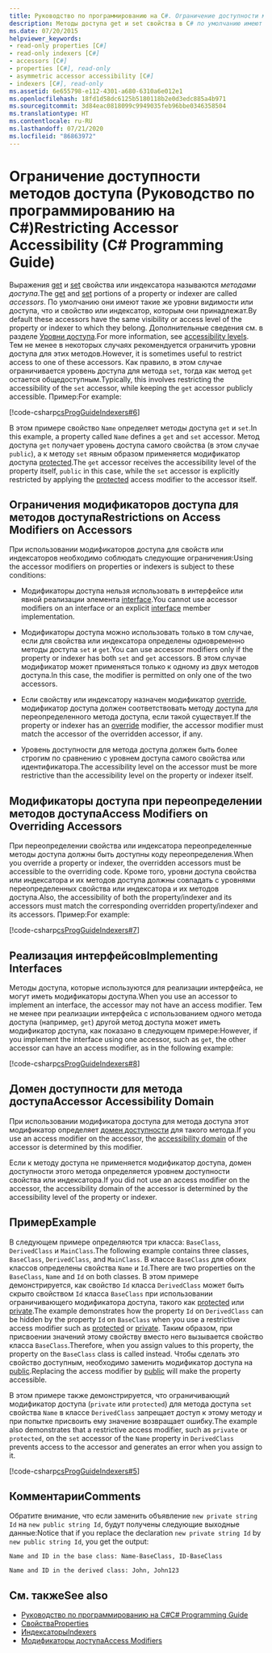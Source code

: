 ```yaml
---
title: Руководство по программированию на C#. Ограничение доступности методов доступа
description: Методы доступа get и set свойства в C# по умолчанию имеют такие же уровни видимости или доступа, что и свойство, которому они принадлежат. Доступ можно ограничить.
ms.date: 07/20/2015
helpviewer_keywords:
- read-only properties [C#]
- read-only indexers [C#]
- accessors [C#]
- properties [C#], read-only
- asymmetric accessor accessibility [C#]
- indexers [C#], read-only
ms.assetid: 6e655798-e112-4301-a680-6310a6e012e1
ms.openlocfilehash: 18fd1d58dc6125b5180118b2e0d3edc885a4b971
ms.sourcegitcommit: 3d84eac0818099c9949035feb96bbe0346358504
ms.translationtype: HT
ms.contentlocale: ru-RU
ms.lasthandoff: 07/21/2020
ms.locfileid: "86863972"
---
```

# <a name="restricting-accessor-accessibility-c-programming-guide"></a><span data-ttu-id="94cf7-104">Ограничение доступности методов доступа (Руководство по программированию на C#)</span><span class="sxs-lookup"><span data-stu-id="94cf7-104">Restricting Accessor Accessibility (C# Programming Guide)</span></span>
<span data-ttu-id="94cf7-105">Выражения [get](../../language-reference/keywords/get.md) и [set](../../language-reference/keywords/set.md) свойства или индексатора называются *методами доступа*.</span><span class="sxs-lookup"><span data-stu-id="94cf7-105">The [get](../../language-reference/keywords/get.md) and [set](../../language-reference/keywords/set.md) portions of a property or indexer are called *accessors*.</span></span> <span data-ttu-id="94cf7-106">По умолчанию они имеют такие же уровни видимости или доступа, что и свойство или индексатор, которым они принадлежат.</span><span class="sxs-lookup"><span data-stu-id="94cf7-106">By default these accessors have the same visibility or access level of the property or indexer to which they belong.</span></span> <span data-ttu-id="94cf7-107">Дополнительные сведения см. в разделе [Уровни доступа](../../language-reference/keywords/accessibility-levels.md).</span><span class="sxs-lookup"><span data-stu-id="94cf7-107">For more information, see [accessibility levels](../../language-reference/keywords/accessibility-levels.md).</span></span> <span data-ttu-id="94cf7-108">Тем не менее в некоторых случаях рекомендуется ограничить уровни доступа для этих методов.</span><span class="sxs-lookup"><span data-stu-id="94cf7-108">However, it is sometimes useful to restrict access to one of these accessors.</span></span> <span data-ttu-id="94cf7-109">Как правило, в этом случае ограничивается уровень доступа для метода `set`, тогда как метод `get` остается общедоступным.</span><span class="sxs-lookup"><span data-stu-id="94cf7-109">Typically, this involves restricting the accessibility of the `set` accessor, while keeping the `get` accessor publicly accessible.</span></span> <span data-ttu-id="94cf7-110">Пример:</span><span class="sxs-lookup"><span data-stu-id="94cf7-110">For example:</span></span>  
  
 [!code-csharp[csProgGuideIndexers#6](~/samples/snippets/csharp/VS_Snippets_VBCSharp/csProgGuideIndexers/CS/Indexers.cs#6)]  
  
 <span data-ttu-id="94cf7-111">В этом примере свойство `Name` определяет методы доступа `get` и `set`.</span><span class="sxs-lookup"><span data-stu-id="94cf7-111">In this example, a property called `Name` defines a `get` and `set` accessor.</span></span> <span data-ttu-id="94cf7-112">Метод доступа `get` получает уровень доступа самого свойства (в этом случае `public`), а к методу `set` явным образом применяется модификатор доступа [protected](../../language-reference/keywords/protected.md).</span><span class="sxs-lookup"><span data-stu-id="94cf7-112">The `get` accessor receives the accessibility level of the property itself, `public` in this case, while the `set` accessor is explicitly restricted by applying the [protected](../../language-reference/keywords/protected.md) access modifier to the accessor itself.</span></span>  
  
## <a name="restrictions-on-access-modifiers-on-accessors"></a><span data-ttu-id="94cf7-113">Ограничения модификаторов доступа для методов доступа</span><span class="sxs-lookup"><span data-stu-id="94cf7-113">Restrictions on Access Modifiers on Accessors</span></span>  
 <span data-ttu-id="94cf7-114">При использовании модификаторов доступа для свойств или индексаторов необходимо соблюдать следующие ограничения:</span><span class="sxs-lookup"><span data-stu-id="94cf7-114">Using the accessor modifiers on properties or indexers is subject to these conditions:</span></span>  
  
- <span data-ttu-id="94cf7-115">Модификаторы доступа нельзя использовать в интерфейсе или явной реализации элемента [interface](../../language-reference/keywords/interface.md).</span><span class="sxs-lookup"><span data-stu-id="94cf7-115">You cannot use accessor modifiers on an interface or an explicit [interface](../../language-reference/keywords/interface.md) member implementation.</span></span>  
  
- <span data-ttu-id="94cf7-116">Модификаторы доступа можно использовать только в том случае, если для свойства или индексатора определены одновременно методы доступа `set` и `get`.</span><span class="sxs-lookup"><span data-stu-id="94cf7-116">You can use accessor modifiers only if the property or indexer has both `set` and `get` accessors.</span></span> <span data-ttu-id="94cf7-117">В этом случае модификатор может применяться только к одному из двух методов доступа.</span><span class="sxs-lookup"><span data-stu-id="94cf7-117">In this case, the modifier is permitted on only one of the two accessors.</span></span>  
  
- <span data-ttu-id="94cf7-118">Если свойству или индексатору назначен модификатор [override](../../language-reference/keywords/override.md), модификатор доступа должен соответствовать методу доступа для переопределенного метода доступа, если такой существует.</span><span class="sxs-lookup"><span data-stu-id="94cf7-118">If the property or indexer has an [override](../../language-reference/keywords/override.md) modifier, the accessor modifier must match the accessor of the overridden accessor, if any.</span></span>  
  
- <span data-ttu-id="94cf7-119">Уровень доступности для метода доступа должен быть более строгим по сравнению с уровнем доступа самого свойства или идентификатора.</span><span class="sxs-lookup"><span data-stu-id="94cf7-119">The accessibility level on the accessor must be more restrictive than the accessibility level on the property or indexer itself.</span></span>  
  
## <a name="access-modifiers-on-overriding-accessors"></a><span data-ttu-id="94cf7-120">Модификаторы доступа при переопределении методов доступа</span><span class="sxs-lookup"><span data-stu-id="94cf7-120">Access Modifiers on Overriding Accessors</span></span>  
 <span data-ttu-id="94cf7-121">При переопределении свойства или индексатора переопределенные методы доступа должны быть доступны коду переопределения.</span><span class="sxs-lookup"><span data-stu-id="94cf7-121">When you override a property or indexer, the overridden accessors must be accessible to the overriding code.</span></span> <span data-ttu-id="94cf7-122">Кроме того, уровни доступа свойства или индексатора и их методов доступа должны совпадать с уровнями переопределенных свойства или индексатора и их методов доступа.</span><span class="sxs-lookup"><span data-stu-id="94cf7-122">Also, the accessibility of both the property/indexer and its accessors must match the corresponding overridden property/indexer and its accessors.</span></span> <span data-ttu-id="94cf7-123">Пример:</span><span class="sxs-lookup"><span data-stu-id="94cf7-123">For example:</span></span>  
  
 [!code-csharp[csProgGuideIndexers#7](~/samples/snippets/csharp/VS_Snippets_VBCSharp/csProgGuideIndexers/CS/Indexers.cs#7)]  
  
## <a name="implementing-interfaces"></a><span data-ttu-id="94cf7-124">Реализация интерфейсов</span><span class="sxs-lookup"><span data-stu-id="94cf7-124">Implementing Interfaces</span></span>  
 <span data-ttu-id="94cf7-125">Методы доступа, которые используются для реализации интерфейса, не могут иметь модификаторы доступа.</span><span class="sxs-lookup"><span data-stu-id="94cf7-125">When you use an accessor to implement an interface, the accessor may not have an access modifier.</span></span> <span data-ttu-id="94cf7-126">Тем не менее при реализации интерфейса с использованием одного метода доступа (например, `get`) другой метод доступа может иметь модификатор доступа, как показано в следующем примере:</span><span class="sxs-lookup"><span data-stu-id="94cf7-126">However, if you implement the interface using one accessor, such as `get`, the other accessor can have an access modifier, as in the following example:</span></span>  
  
 [!code-csharp[csProgGuideIndexers#8](~/samples/snippets/csharp/VS_Snippets_VBCSharp/csProgGuideIndexers/CS/Indexers.cs#8)]  
  
## <a name="accessor-accessibility-domain"></a><span data-ttu-id="94cf7-127">Домен доступности для метода доступа</span><span class="sxs-lookup"><span data-stu-id="94cf7-127">Accessor Accessibility Domain</span></span>  
 <span data-ttu-id="94cf7-128">При использовании модификатора доступа для метода доступа этот модификатор определяет [домен доступности](../../language-reference/keywords/accessibility-domain.md) для такого метода.</span><span class="sxs-lookup"><span data-stu-id="94cf7-128">If you use an access modifier on the accessor, the [accessibility domain](../../language-reference/keywords/accessibility-domain.md) of the accessor is determined by this modifier.</span></span>  
  
 <span data-ttu-id="94cf7-129">Если к методу доступа не применяется модификатор доступа, домен доступности этого метода определяется уровнем доступности свойства или индексатора.</span><span class="sxs-lookup"><span data-stu-id="94cf7-129">If you did not use an access modifier on the accessor, the accessibility domain of the accessor is determined by the accessibility level of the property or indexer.</span></span>  
  
## <a name="example"></a><span data-ttu-id="94cf7-130">Пример</span><span class="sxs-lookup"><span data-stu-id="94cf7-130">Example</span></span>  
 <span data-ttu-id="94cf7-131">В следующем примере определяются три класса: `BaseClass`, `DerivedClass` и `MainClass`.</span><span class="sxs-lookup"><span data-stu-id="94cf7-131">The following example contains three classes, `BaseClass`, `DerivedClass`, and `MainClass`.</span></span> <span data-ttu-id="94cf7-132">В классе `BaseClass` для обоих классов определены свойства `Name` и `Id`.</span><span class="sxs-lookup"><span data-stu-id="94cf7-132">There are two properties on the `BaseClass`, `Name` and `Id` on both classes.</span></span> <span data-ttu-id="94cf7-133">В этом примере демонстрируется, как свойство `Id` класса `DerivedClass` может быть скрыто свойством `Id` класса `BaseClass` при использовании ограничивающего модификатора доступа, такого как [protected](../../language-reference/keywords/protected.md) или [private](../../language-reference/keywords/private.md).</span><span class="sxs-lookup"><span data-stu-id="94cf7-133">The example demonstrates how the property `Id` on `DerivedClass` can be hidden by the property `Id` on `BaseClass` when you use a restrictive access modifier such as [protected](../../language-reference/keywords/protected.md) or [private](../../language-reference/keywords/private.md).</span></span> <span data-ttu-id="94cf7-134">Таким образом, при присвоении значений этому свойству вместо него вызывается свойство класса `BaseClass`.</span><span class="sxs-lookup"><span data-stu-id="94cf7-134">Therefore, when you assign values to this property, the property on the `BaseClass` class is called instead.</span></span> <span data-ttu-id="94cf7-135">Чтобы сделать это свойство доступным, необходимо заменить модификатор доступа на [public](../../language-reference/keywords/public.md).</span><span class="sxs-lookup"><span data-stu-id="94cf7-135">Replacing the access modifier by [public](../../language-reference/keywords/public.md) will make the property accessible.</span></span>  
  
 <span data-ttu-id="94cf7-136">В этом примере также демонстрируется, что ограничивающий модификатор доступа (`private` или `protected`) для метода доступа `set` свойства `Name` в классе `DerivedClass` запрещает доступ к этому методу и при попытке присвоить ему значение возвращает ошибку.</span><span class="sxs-lookup"><span data-stu-id="94cf7-136">The example also demonstrates that a restrictive access modifier, such as `private` or `protected`, on the `set` accessor of the `Name` property in `DerivedClass` prevents access to the accessor and generates an error when you assign to it.</span></span>  
  
 [!code-csharp[csProgGuideIndexers#5](~/samples/snippets/csharp/VS_Snippets_VBCSharp/csProgGuideIndexers/CS/Indexers.cs#5)]  
  
## <a name="comments"></a><span data-ttu-id="94cf7-137">Комментарии</span><span class="sxs-lookup"><span data-stu-id="94cf7-137">Comments</span></span>  
 <span data-ttu-id="94cf7-138">Обратите внимание, что если заменить объявление `new private string Id` на `new public string Id`, будут получены следующие выходные данные:</span><span class="sxs-lookup"><span data-stu-id="94cf7-138">Notice that if you replace the declaration `new private string Id` by `new public string Id`, you get the output:</span></span>  
  
 `Name and ID in the base class: Name-BaseClass, ID-BaseClass`  
  
 `Name and ID in the derived class: John, John123`  
  
## <a name="see-also"></a><span data-ttu-id="94cf7-139">См. также</span><span class="sxs-lookup"><span data-stu-id="94cf7-139">See also</span></span>

- [<span data-ttu-id="94cf7-140">Руководство по программированию на C#</span><span class="sxs-lookup"><span data-stu-id="94cf7-140">C# Programming Guide</span></span>](../index.md)
- [<span data-ttu-id="94cf7-141">Свойства</span><span class="sxs-lookup"><span data-stu-id="94cf7-141">Properties</span></span>](./properties.md)
- [<span data-ttu-id="94cf7-142">Индексаторы</span><span class="sxs-lookup"><span data-stu-id="94cf7-142">Indexers</span></span>](../indexers/index.md)
- [<span data-ttu-id="94cf7-143">Модификаторы доступа</span><span class="sxs-lookup"><span data-stu-id="94cf7-143">Access Modifiers</span></span>](./access-modifiers.md)
